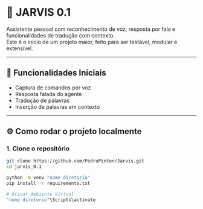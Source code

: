 # 🤖 JARVIS 0.1

Assistente pessoal com reconhecimento de voz, resposta por fala e funcionalidades de tradução com contexto.  
Este é o início de um projeto maior, feito para ser testável, modular e extensível.

---

## 🚀 Funcionalidades Iniciais

- Captura de comandos por voz
- Resposta falada do agente
- Tradução de palavras
- Inserção de palavras em contexto

---

## ⚙️ Como rodar o projeto localmente

### 1. Clone o repositório

```bash
git clone https://github.com/PedroPintor/Jarvis.git
cd jarvis_0.1

python -m venv "nome diretorio"
pip install -r requirements.txt

# Ativar Ambiente Virtual
"nome diretorio"\Scripts\activate
